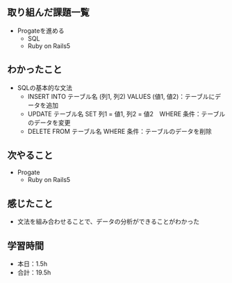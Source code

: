 ## 取り組んだ課題一覧
- Progateを進める
  - SQL
  - Ruby on Rails5
## わかったこと
- SQLの基本的な文法
  - INSERT INTO テーブル名 (列1, 列2) VALUES (値1, 値2)：テーブルにデータを追加
  - UPDATE テーブル名 SET 列1 = 値1, 列2 = 値2　WHERE 条件：テーブルのデータを変更
  - DELETE FROM テーブル名 WHERE 条件：テーブルのデータを削除
## 次やること
- Progate 
  - Ruby on Rails5
## 感じたこと
- 文法を組み合わせることで、データの分析ができることがわかった
## 学習時間
- 本日：1.5h
- 合計：19.5h